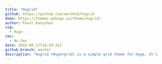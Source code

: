 ```yaml
---
title: "Hugrid"
github: https://github.com/aerohub/hugrid
demo: https://themes.gohugo.io/theme/hugrid/
author: Pavel Kanyshev
ssg:
  - Hugo
cms:
  - No Cms
date: 2016-08-17T16:59:32Z
github_branch: master
description: "Hugrid (Hugo+grid) is a simple grid theme for Hugo. It's a kind of boilerplate to perform anyone or anything quickly. Portfolio, collection, bookmarks, contacts and so on."
---
```

